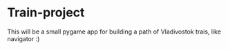# Train-project
This will be a small pygame app for building a path of Vladivostok trais, like navigator :)
